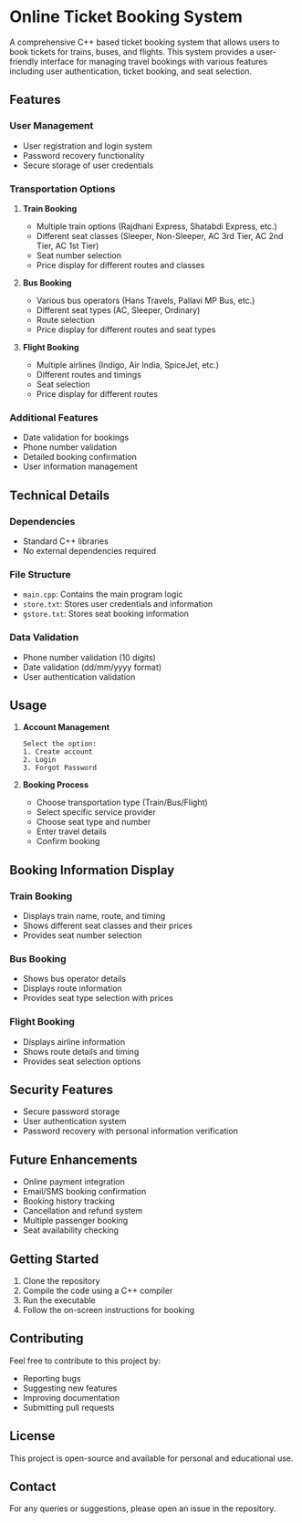 # Online Ticket Booking System

A comprehensive C++ based ticket booking system that allows users to book tickets for trains, buses, and flights. This system provides a user-friendly interface for managing travel bookings with various features including user authentication, ticket booking, and seat selection.

## Features

### User Management
- User registration and login system
- Password recovery functionality
- Secure storage of user credentials

### Transportation Options
1. **Train Booking**
   - Multiple train options (Rajdhani Express, Shatabdi Express, etc.)
   - Different seat classes (Sleeper, Non-Sleeper, AC 3rd Tier, AC 2nd Tier, AC 1st Tier)
   - Seat number selection
   - Price display for different routes and classes

2. **Bus Booking**
   - Various bus operators (Hans Travels, Pallavi MP Bus, etc.)
   - Different seat types (AC, Sleeper, Ordinary)
   - Route selection
   - Price display for different routes and seat types

3. **Flight Booking**
   - Multiple airlines (Indigo, Air India, SpiceJet, etc.)
   - Different routes and timings
   - Seat selection
   - Price display for different routes

### Additional Features
- Date validation for bookings
- Phone number validation
- Detailed booking confirmation
- User information management

## Technical Details

### Dependencies
- Standard C++ libraries
- No external dependencies required

### File Structure
- `main.cpp`: Contains the main program logic
- `store.txt`: Stores user credentials and information
- `gstore.txt`: Stores seat booking information

### Data Validation
- Phone number validation (10 digits)
- Date validation (dd/mm/yyyy format)
- User authentication validation

## Usage

1. **Account Management**
   ```
   Select the option:
   1. Create account
   2. Login
   3. Forgot Password
   ```

2. **Booking Process**
   - Choose transportation type (Train/Bus/Flight)
   - Select specific service provider
   - Choose seat type and number
   - Enter travel details
   - Confirm booking

## Booking Information Display

### Train Booking
- Displays train name, route, and timing
- Shows different seat classes and their prices
- Provides seat number selection

### Bus Booking
- Shows bus operator details
- Displays route information
- Provides seat type selection with prices

### Flight Booking
- Displays airline information
- Shows route details and timing
- Provides seat selection options

## Security Features
- Secure password storage
- User authentication system
- Password recovery with personal information verification

## Future Enhancements
- Online payment integration
- Email/SMS booking confirmation
- Booking history tracking
- Cancellation and refund system
- Multiple passenger booking
- Seat availability checking

## Getting Started

1. Clone the repository
2. Compile the code using a C++ compiler
3. Run the executable
4. Follow the on-screen instructions for booking

## Contributing
Feel free to contribute to this project by:
- Reporting bugs
- Suggesting new features
- Improving documentation
- Submitting pull requests

## License
This project is open-source and available for personal and educational use.

## Contact
For any queries or suggestions, please open an issue in the repository. 

